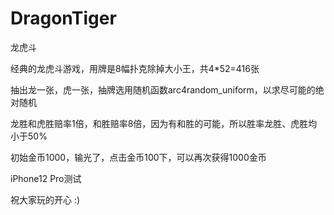 # DragonTiger
龙虎斗

经典的龙虎斗游戏，用牌是8幅扑克除掉大小王，共4*52=416张

抽出龙一张，虎一张，抽牌选用随机函数arc4random_uniform，以求尽可能的绝对随机

龙胜和虎胜赔率1倍，和胜赔率8倍，因为有和胜的可能，所以胜率龙胜、虎胜均小于50%

初始金币1000，输光了，点击金币100下，可以再次获得1000金币

iPhone12 Pro测试

祝大家玩的开心 :)
